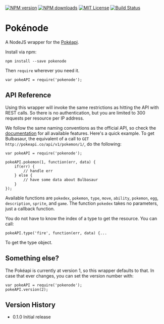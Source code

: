 [![NPM version][npm-version-image]][npm-url] [![NPM downloads][npm-downloads-image]][npm-url] [![MIT License][license-image]][license-url] [![Build Status][travis-image]][travis-url]

# Pokénode

A NodeJS wrapper for the [Pokéapi](http://pokeapi.co/ "Pokéapi").

Install via npm:

    npm install --save pokenode

Then ``require`` wherever you need it.

    var pokeAPI = require('pokenode');

## API Reference

Using this wrapper will invoke the same restrictions as hitting the API with REST calls. So there is no authentication, but you are limited to 300 requests per resource per IP address.

We follow the same naming conventions as the official API, so check the [documentation](http://pokeapi.co/docs/ "Pokéapi Documentation") for all available features. Here's a quick example. To get Bulbasaur, the equivalent of a call to ``GET http://pokeapi.co/api/v1/pokemon/1/``, do the following:

    var pokeAPI = require('pokenode');

    pokeAPI.pokemon(1, function(err, data) {
        if(err) {
            // handle err
        } else {
            // have some data about Bulbasaur
        }
    });

Available functions are ``pokedex``, ``pokemon``, ``type``, ``move``, ``ability``, ``pokemon``, ``egg``, ``description``, ``sprite``, and ``game``. The function ``pokedex`` takes no parameters, just a callback function.

You do not have to know the index of a type to get the resource. You can call:

    pokeAPI.type('fire', function(err, data) {...

To get the type object.

## Something else?

The Pokéapi is currently at version 1, so this wrapper defaults to that. In case that ever changes, you can set the version number with:

    var pokeAPI = require('pokenode');
    pokeAPI.version(2);

## Version History

* 0.1.0 Initial release

[license-image]: http://img.shields.io/badge/license-MIT-blue.svg?style=flat-square
[license-url]: https://github.com/hemphillcc/cagination/blob/master/LICENSE

[npm-version-image]: http://img.shields.io/npm/v/pokenode.svg?style=flat-square
[npm-downloads-image]: http://img.shields.io/npm/dm/pokenode.svg?style=flat-square
[npm-url]: https://npmjs.org/package/pokenode

[travis-image]: http://img.shields.io/travis/hemphillcc/pokenode.svg?style=flat-square
[travis-url]: http://travis-ci.org/hemphillcc/pokenode